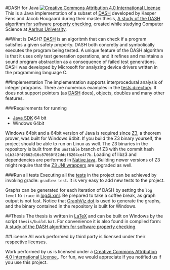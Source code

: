 #DASH for Java [![Creative Commons Attribution 4.0 International License](http://i.creativecommons.org/l/by/4.0/88x31.png "Creative Commons Attribution 4.0 International")](http://creativecommons.org/licenses/by/4.0/)
This is a Java implementation of a subset of [DASH][1] developed by Kasper Føns and Jacob Hougaard during their master thesis, [A study of the DASH algorithm for software property checking][2], created while studying Computer Science at [Aarhus University](http://cs.au.dk/).

##What is DASH?
[DASH][1] is an algoritmh that can check if a program satisﬁes a given safety property. DASH both concretly and symbolically executes the program being tested. A unique feature of the DASH algorithm is that it uses only test generation operations, and it reﬁnes and maintains a sound program abstraction as a consequence of failed test generations. DASH was developed by Microsoft for analyzing device drivers written in the programming language C.

##Implementation
The implementation supports interprocedural analysis of integer programs. There are numerous examples in the [tests directory][3]. It does not support pointers (as [DASH][1] does), objects, doubles and many other features.

###Requirements for running
- [Java SDK](http://www.oracle.com/technetwork/java/javase/downloads/index.html) 64 bit
- Windows 64bit

Windows 64bit and a 64bit version of Java is required since [Z3](https://z3.codeplex.com/), a theorem prover, was built for Windows 64bit. If you build the Z3 binary yourself, the project should be able to run on Linux as well. The Z3 binaries in the repository is built from the `unstable` branch of Z3 with the commit hash `b1b349f49662d16c87060f82ddcf8204ce4f7b`. Loading of libz3 and dependencies are performed in [Native.java](program/src/main/java/com/microsoft/z3/Native.java). Building newer versions of Z3 might require that the [Z3 JNI wrappers](program/src/main/java/com/microsoft/z3) are upgraded as well.

###Run all tests
Executing all the [tests][3] in the project can be achieved by invoking gradle: `gradlew test`. It is very easy to add new tests to the project.

Graphs can be generated for each iteration of DASH by setting the `log level` to `trace` in [log4j.xml](program/src/test/resources/log4j.xml). Be prepared to take a coffee break, as graph output is not fast. Notice that [GraphViz dot](http://www.graphviz.org/) is used to generate the graphs, and the binary contained in the repository is built for Windows.

##Thesis
The thesis is written in [LaTeX](http://www.latex-project.org/) and can be built on Windows by the script `thesis/build.bat`. For convenience it is also found in compiled form: [A study of the DASH algorithm for software property checking][2].

##License
All work performed by third party is licensed under their respective licenses.

Work performed by us is licensed under a [Creative Commons Attribution 4.0 International License.](http://creativecommons.org/licenses/by/4.0/). For fun, we would appreciate if you notified us if you use this project.

  [1]: https://research.microsoft.com/pubs/102699/tse.pdf
  [2]: thesis.pdf?raw=true
  [3]: program/src/test/java/dk/au/cs/dash/test/dash
